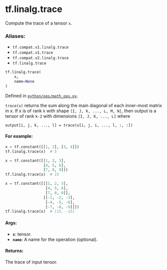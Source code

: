 <div itemscope itemtype="http://developers.google.com/ReferenceObject">
<meta itemprop="name" content="tf.linalg.trace" />
<meta itemprop="path" content="Stable" />
</div>

# tf.linalg.trace

Compute the trace of a tensor `x`.

### Aliases:

* `tf.compat.v1.linalg.trace`
* `tf.compat.v1.trace`
* `tf.compat.v2.linalg.trace`
* `tf.linalg.trace`

``` python
tf.linalg.trace(
    x,
    name=None
)
```



Defined in [`python/ops/math_ops.py`](/code/stable/tensorflow/python/ops/math_ops.py).

<!-- Placeholder for "Used in" -->

`trace(x)` returns the sum along the main diagonal of each inner-most matrix
in x. If x is of rank `k` with shape `[I, J, K, ..., L, M, N]`, then output
is a tensor of rank `k-2` with dimensions `[I, J, K, ..., L]` where

`output[i, j, k, ..., l] = trace(x[i, j, i, ..., l, :, :])`

#### For example:



```python
x = tf.constant([[1, 2], [3, 4]])
tf.linalg.trace(x)  # 5

x = tf.constant([[1, 2, 3],
                 [4, 5, 6],
                 [7, 8, 9]])
tf.linalg.trace(x)  # 15

x = tf.constant([[[1, 2, 3],
                  [4, 5, 6],
                  [7, 8, 9]],
                 [[-1, -2, -3],
                  [-4, -5, -6],
                  [-7, -8, -9]]])
tf.linalg.trace(x)  # [15, -15]
```

#### Args:


* <b>`x`</b>: tensor.
* <b>`name`</b>: A name for the operation (optional).


#### Returns:

The trace of input tensor.
